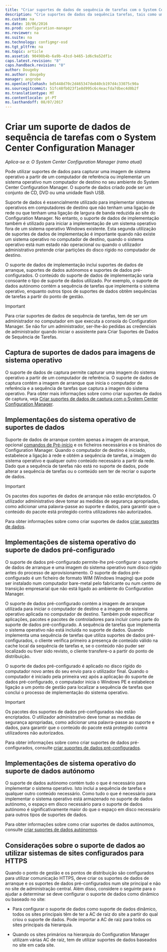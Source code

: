 ```yaml
---
title: "Criar suportes de dados de sequência de tarefas com o System Center Configuration Manager | Microsoft Docs"
description: "Crie suportes de dados da sequência tarefas, tais como um CD, para implementar um sistema operativo num computador de destino no seu ambiente do Configuration Manager."
ms.custom: na
ms.date: 10/06/2016
ms.prod: configuration-manager
ms.reviewer: na
ms.suite: na
ms.technology: configmgr-osd
ms.tgt_pltfrm: na
ms.topic: article
ms.assetid: 90498b4b-6a9b-43cd-b465-1d6c9a52df1c
caps.latest.revision: "8"
caps.handback.revision: "0"
author: Dougeby
ms.author: dougeby
manager: angrobe
ms.openlocfilehash: bd5448d70c2d465347de840cb197d4c33075c90a
ms.sourcegitcommit: 51fc48fb023f1e8d995c6c4eacfda7dbec4d0b2f
ms.translationtype: MT
ms.contentlocale: pt-PT
ms.lasthandoff: 08/07/2017
---
```

# <a name="create-task-sequence-media-with-system-center-configuration-manager"></a>Criar um suporte de dados de sequência de tarefas com o System Center Configuration Manager

*Aplica-se a: O System Center Configuration Manager (ramo atual)*

Pode utilizar suportes de dados para capturar uma imagem de sistema operativo a partir de um computador de referência ou implementar um sistema operativo num computador de destino no seu ambiente do System Center Configuration Manager. O suporte de dados criado pode ser um conjunto de CD, DVD ou uma unidade flash USB.  

 Suporte de dados é essencialmente utilizado para implementar sistemas operativos em computadores de destino que não tenham uma ligação de rede ou que tenham uma ligação de largura de banda reduzida ao site do Configuration Manager. No entanto, o suporte de dados de implementação também é utilizado para iniciar a implementação de um sistema operativo fora de um sistema operativo Windows existente. Esta segunda utilização de suportes de dados de implementação é importante quando não existe um sistema operativo no computador de destino, quando o sistema operativo está num estado não operacional ou quando o utilizador administrativo pretende criar partições do disco rígido no computador de destino.  

 O suporte de dados de implementação inclui suportes de dados de arranque, suportes de dados autónomos e suportes de dados pré-configurados. O conteúdo do suporte de dados de implementação varia consoante o tipo de suporte de dados utilizado. Por exemplo, o suporte de dados autónomo contém a sequência de tarefas que implementa o sistema operativo, enquanto outros tipos de suportes de dados obtêm sequências de tarefas a partir do ponto de gestão.  

> [!IMPORTANT]  
>  Para criar suportes de dados de sequência de tarefas, tem de ser um administrador no computador em que executa a consola do Configuration Manager. Se não for um administrador, ser-lhe-ão pedidas as credenciais de administrador quando iniciar o assistente para Criar Suportes de Dados de Sequência de Tarefas.  

##  <a name="BKMK_PlanCaptureMedia"></a>Captura de suportes de dados para imagens de sistema operativo  
 O suporte de dados de captura permite capturar uma imagem do sistema operativo a partir de um computador de referência. O suporte de dados de captura contém a imagem de arranque que inicia o computador de referência e a sequência de tarefas que captura a imagem do sistema operativo. Para obter mais informações sobre como criar suportes de dados de captura, veja [Criar suportes de dados de captura com o System Center Configuration Manager](create-capture-media.md).  

##  <a name="BKMK_PlanBootableMedia"></a>Implementações do sistema operativo de suportes de dados  
 Suporte de dados de arranque contém apenas a imagem de arranque, opcional [comandos de Pré-início](../understand/prestart-commands-for-task-sequence-media.md) e os ficheiros necessários e os binários do Configuration Manager. Quando o computador de destino é iniciado, estabelece a ligação à rede e obtém a sequência de tarefas, a imagem do sistema operativo e qualquer outro conteúdo necessário a partir da rede. Dado que a sequência de tarefas não está no suporte de dados, pode alterar a sequência de tarefas ou o conteúdo sem ter de recriar o suporte de dados.  

> [!IMPORTANT]  
>  Os pacotes dos suportes de dados de arranque não estão encriptados. O utilizador administrativo deve tomar as medidas de segurança apropriadas, como adicionar uma palavra-passe ao suporte e dados, para garantir que o conteúdo do pacote está protegido contra utilizadores não autorizados.  

 Para obter informações sobre como criar suportes de dados [criar suportes de dados](create-bootable-media.md).  

##  <a name="BKMK_PlanPrestagedMedia"></a>Implementações de sistema operativo do suporte de dados pré-configurado  
 O suporte de dados pré-configurado permite-lhe pré-configurar o suporte de dados de arranque e uma imagem do sistema operativo num disco rígido antes do processo de aprovisionamento. O suporte de dados pré-configurado é um ficheiro de formato WIM (Windows Imaging) que pode ser instalado num computador bare-metal pelo fabricante ou num centro de transição empresarial que não está ligado ao ambiente do Configuration Manager.  

 O suporte de dados pré-configurado contém a imagem de arranque utilizada para iniciar o computador de destino e a imagem de sistema operativo aplicada no computador de destino. Também pode especificar aplicações, pacotes e pacotes de controladores para incluir como parte do suporte de dados pré-configurado. A sequência de tarefas que implementa o sistema operativo não está incluída no suporte de dados. Quando implementa uma sequência de tarefas que utiliza suportes de dados pré-configurados, o cliente verifica primeiro a presença de conteúdo válido na cache local da sequência de tarefas e, se o conteúdo não puder ser localizado ou tiver sido revisto, o cliente transfere-o a partir do ponto de distribuição.  

 O suporte de dados pré-configurado é aplicado no disco rígido do computador novo antes do seu envio para o utilizador final. Quando o computador é iniciado pela primeira vez após a aplicação do suporte de dados pré-configurado, o computador inicia o Windows PE e estabelece ligação a um ponto de gestão para localizar a sequência de tarefas que conclui o processo de implementação do sistema operativo.  

> [!IMPORTANT]  
>  Os pacotes dos suportes de dados pré-configurados não estão encriptados. O utilizador administrativo deve tomar as medidas de segurança apropriadas, como adicionar uma palavra-passe ao suporte e dados, para garantir que o conteúdo do pacote está protegido contra utilizadores não autorizados.  

 Para obter informações sobre como criar suportes de dados pré-configurados, consulte [criar suportes de dados pré-configurados](create-prestaged-media.md).  

##  <a name="BKMK_PlanStandaloneMedia"></a>Implementações de sistema operativo do suporte de dados autónomo  
 O suporte de dados autónomo contém tudo o que é necessário para implementar o sistema operativo. Isto inclui a sequência de tarefas e qualquer outro conteúdo necessário. Como tudo o que é necessário para implementar o sistema operativo está armazenado no suporte de dados autónomo, o espaço em disco necessário para o suporte de dados autónomo é significativamente maior do que o espaço em disco necessário para outros tipos de suportes de dados.  

 Para obter informações sobre como criar suportes de dados autónomos, consulte [criar suportes de dados autónomos](create-stand-alone-media.md).  

## <a name="media-considerations-when-using-site-systems-configured-for-https"></a>Considerações sobre o suporte de dados ao utilizar sistemas de sites configurados para HTTPS  
 Quando o ponto de gestão e os pontos de distribuição são configurados para utilizar comunicação HTTPS, deve criar os suportes de dados de arranque e os suportes de dados pré-configurados num site principal e não no site de administração central. Além disso, considere o seguinte para o ajudar a determinar se deve configurar o suporte de dados como dinâmico ou baseado no site:  

-   Para configurar o suporte de dados como suporte de dados dinâmico, todos os sites principais têm de ter a AC de raiz do site a partir do qual criou o suporte de dados. Pode importar a AC de raiz para todos os sites principais da hierarquia.  

-   Quando os sites primários na hierarquia do Configuration Manager utilizam várias AC de raiz, tem de utilizar suportes de dados baseados no site em cada site.  
